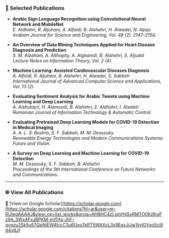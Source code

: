 

### 🔬 Selected Publications
- **Arabic Sign Language Recognition using Convolutional Neural Network and MobileNet**  
  *E. Aldhahri, R. Aljuhani, A. Alfaidi, B. Alshehri, H. Alwadei, N. Aljojo*  
  *Arabian Journal for Science and Engineering, Vol. 48 (2), 2147–2154.*

- **An Overview of Data Mining Techniques Applied for Heart Disease Diagnosis and Prediction**  
  *S. M. Alzahani, A. Althopity, A. Alghamdi, B. Alshehri, S. Aljuaid*  
  *Lecture Notes on Information Theory, Vol. 2 (4).*

- **Machine Learning: Assisted Cardiovascular Diseases Diagnosis**  
  *A. Alfaidi, R. Aljuhani, B. Alshehri, H. Alwadei, S. Sabbeh*  
  *International Journal of Advanced Computer Science and Applications, Vol. 13 (2).*

- **Evaluating Sentiment Analysis for Arabic Tweets using Machine Learning and Deep Learning**  
  *A. Alshutayri, H. Alamoudi, B. Alshehri, E. Aldhahri, I. Alsaleh*  
  *Romanian Journal of Information Technology & Automatic Control.*

- **Evaluating Pretrained Deep Learning Models for COVID-19 Detection in Medical Imaging**  
  *A. A. L. S. Bushra, S. F. Sabbeh, M. M. Dessouky*  
  *Renewable Energy Technologies and Modern Communications Systems: Future and Vision.*

- **A Survey on Deep Learning and Machine Learning for COVID-19 Detection**  
  *M. M. Dessouky, S. F. Sabbeh, B. Alshehri*  
  *Proceedings of the 5th International Conference on Future Networks and Communications.*

---

### 🌐 View All Publications
🔗 [View on Google Scholar](https://scholar.google.com](https://scholar.google.com/citations?hl=ar&user=m-RUIegAAAAJ&view_op=list_works&gmla=AH8HC4zLsoVHiSyRMTO0tU8raFz9A_3WxAFxJBPKM-pVDfa-JhF-qvgzu2Sk5u57QpNjEW4lccC3u6Uxo7kRT5WItXvL3x9EezJiJw1jjylGYgo5ci9d4q8J)
